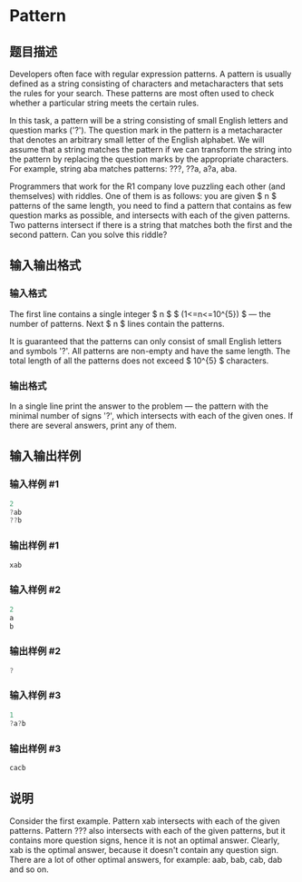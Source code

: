 # Pattern

## 题目描述

Developers often face with regular expression patterns. A pattern is usually defined as a string consisting of characters and metacharacters that sets the rules for your search. These patterns are most often used to check whether a particular string meets the certain rules.

In this task, a pattern will be a string consisting of small English letters and question marks ('?'). The question mark in the pattern is a metacharacter that denotes an arbitrary small letter of the English alphabet. We will assume that a string matches the pattern if we can transform the string into the pattern by replacing the question marks by the appropriate characters. For example, string aba matches patterns: ???, ??a, a?a, aba.

Programmers that work for the R1 company love puzzling each other (and themselves) with riddles. One of them is as follows: you are given $ n $ patterns of the same length, you need to find a pattern that contains as few question marks as possible, and intersects with each of the given patterns. Two patterns intersect if there is a string that matches both the first and the second pattern. Can you solve this riddle?

## 输入输出格式

### 输入格式

The first line contains a single integer $ n $ $ (1<=n<=10^{5}) $ — the number of patterns. Next $ n $ lines contain the patterns.

It is guaranteed that the patterns can only consist of small English letters and symbols '?'. All patterns are non-empty and have the same length. The total length of all the patterns does not exceed $ 10^{5} $ characters.

### 输出格式

In a single line print the answer to the problem — the pattern with the minimal number of signs '?', which intersects with each of the given ones. If there are several answers, print any of them.

## 输入输出样例

### 输入样例 #1

```cpp
2
?ab
??b

```
### 输出样例 #1

```cpp
xab

```
### 输入样例 #2

```cpp
2
a
b

```
### 输出样例 #2

```cpp
?

```
### 输入样例 #3

```cpp
1
?a?b

```
### 输出样例 #3

```cpp
cacb

```
## 说明

Consider the first example. Pattern xab intersects with each of the given patterns. Pattern ??? also intersects with each of the given patterns, but it contains more question signs, hence it is not an optimal answer. Clearly, xab is the optimal answer, because it doesn't contain any question sign. There are a lot of other optimal answers, for example: aab, bab, cab, dab and so on.


